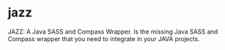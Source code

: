 jazz
====

JAZZ: A Java SASS and Compass Wrapper. Is the missing Java SASS and Compass wrapper that you need to integrate in your JAVA projects.